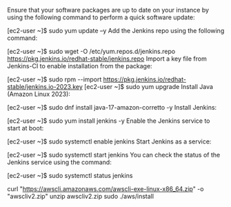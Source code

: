 Ensure that your software packages are up to date on your instance by using the following command to perform a quick software update:

[ec2-user ~]$ sudo yum update –y
Add the Jenkins repo using the following command:

[ec2-user ~]$ sudo wget -O /etc/yum.repos.d/jenkins.repo \
    https://pkg.jenkins.io/redhat-stable/jenkins.repo
Import a key file from Jenkins-CI to enable installation from the package:

[ec2-user ~]$ sudo rpm --import https://pkg.jenkins.io/redhat-stable/jenkins.io-2023.key
[ec2-user ~]$ sudo yum upgrade
Install Java (Amazon Linux 2023):

[ec2-user ~]$ sudo dnf install java-17-amazon-corretto -y
Install Jenkins:

[ec2-user ~]$ sudo yum install jenkins -y
Enable the Jenkins service to start at boot:

[ec2-user ~]$ sudo systemctl enable jenkins
Start Jenkins as a service:

[ec2-user ~]$ sudo systemctl start jenkins
You can check the status of the Jenkins service using the command:

[ec2-user ~]$ sudo systemctl status jenkins


curl "https://awscli.amazonaws.com/awscli-exe-linux-x86_64.zip" -o "awscliv2.zip"
unzip awscliv2.zip
sudo ./aws/install

